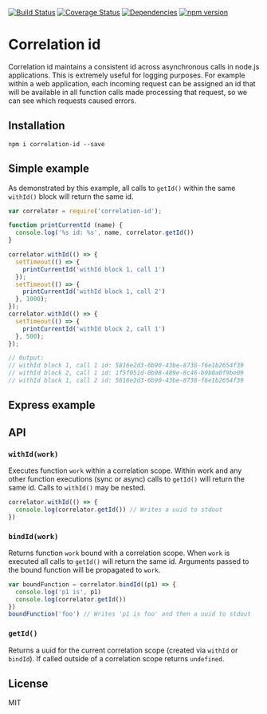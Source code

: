 [![Build Status](https://travis-ci.org/toboid/correlation-id.svg?branch=master)](https://travis-ci.org/toboid/correlation-id)
[![Coverage Status](https://coveralls.io/repos/github/toboid/correlation-id/badge.svg?branch=master)](https://coveralls.io/github/toboid/correlation-id?branch=master)
[![Dependencies](https://david-dm.org/toboid/correlation-id.svg)](https://github.com/toboid/correlation-id/blob/master/package.json)
[![npm version](https://badge.fury.io/js/correlation-id.svg)](https://badge.fury.io/js/correlation-id)

# Correlation id
Correlation id maintains a consistent id across asynchronous calls in node.js applications.
This is extremely useful for logging purposes. For example within a web application, each incoming request can be assigned an id that will be available in all function calls made processing that request, so we can see which requests caused errors.

## Installation
```shell
npm i correlation-id --save
```

## Simple example
As demonstrated by this example, all calls to `getId()` within the same `withId()` block will return the same id.
``` javascript
var correlator = require('correlation-id');

function printCurrentId (name) {
  console.log('%s id: %s', name, correlator.getId())
}

correlator.withId(() => {
  setTimeout(() => {
    printCurrentId('withId block 1, call 1')
  });
  setTimeout(() => {
    printCurrentId('withId block 1, call 2')
  }, 1000);
});
correlator.withId(() => {
  setTimeout(() => {
    printCurrentId('withId block 2, call 1')
  }, 500);
});

// Output:
// withId block 1, call 1 id: 5816e2d3-6b90-43be-8738-f6e1b2654f39
// withId block 2, call 1 id: 1f5f051d-0b98-489e-8c46-b9b0a0f9be09
// withId block 1, call 2 id: 5816e2d3-6b90-43be-8738-f6e1b2654f39
```

## Express example

## API
### `withId(work)`
Executes function `work` within a correlation scope. Within work and any other function executions (sync or async) calls to `getId()` will return the same id.
Calls to `withId()` may be nested.

```javascript
correlator.withId(() => {
  console.log(correlator.getId()) // Writes a uuid to stdout
})
```

### `bindId(work)`
Returns function `work` bound with a correlation scope. When `work` is executed all calls to `getId()` will return the same id. Arguments passed to the bound function will be propagated to `work`.

```javascript
var boundFunction = correlator.bindId((p1) => {
  console.log('p1 is', p1)
  console.log(correlator.getId())
})
boundFunction('foo') // Writes 'p1 is foo' and then a uuid to stdout
```

### `getId()`
Returns a uuid for the current correlation scope (created via `withId` or `bindId`). If called outside of a correlation scope returns `undefined`.


## License
MIT